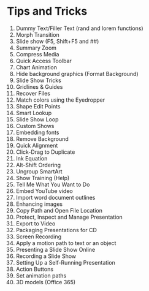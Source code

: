 # Tips and Tricks

1. Dummy Text/Filler Text (rand and lorem functions)
1. Morph Transition
1. Slide show (F5, Shift+F5 and ##)
1. Summary Zoom
1. Compress Media
1. Quick Access Toolbar
1. Chart Animation
1. Hide background graphics (Format Background)
1. Slide Show Tricks
1. Gridlines & Guides
1. Recover Files
1. Match colors using the Eyedropper
1. Shape Edit Points
1. Smart Lookup
1. Slide Show Loop
1. Custom Shows
1. Embedding fonts
1. Remove Background
1. Quick Alignment
1. Click-Drag to Duplicate
1. Ink Equation
1. Alt-Shift Ordering
1. Ungroup SmartArt
1. Show Training (Help)
1. Tell Me What You Want to Do
1. Embed YouTube video
1. Import word document outlines
1. Enhancing images
1. Copy Path and Open File Location
1. Protect, Inspect and Manage Presentation
1. Export to Video
1. Packaging Presentations for CD
1. Screen Recording
1. Apply a motion path to text or an object
1. Presenting a Slide Show Online
1. Recording a Slide Show
1. Setting Up a Self-Running Presentation
1. Action Buttons
1. Set animation paths
1. 3D models (Office 365)
